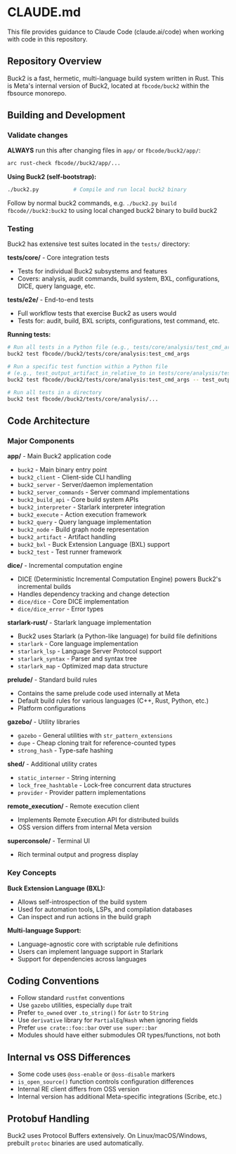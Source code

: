 # CLAUDE.md

This file provides guidance to Claude Code (claude.ai/code) when working with
code in this repository.

## Repository Overview

Buck2 is a fast, hermetic, multi-language build system written in Rust. This is
Meta's internal version of Buck2, located at `fbcode/buck2` within the fbsource
monorepo.

## Building and Development

### Validate changes

**ALWAYS** run this after changing files in `app/` or `fbcode/buck2/app/`:

```bash
arc rust-check fbcode//buck2/app/...
```

**Using Buck2 (self-bootstrap):**

```bash
./buck2.py           # Compile and run local buck2 binary
```

Follow by normal buck2 commands, e.g. `./buck2.py build fbcode//buck2:buck2` to
using local changed buck2 binary to build buck2

### Testing

Buck2 has extensive test suites located in the `tests/` directory:

**tests/core/** - Core integration tests

- Tests for individual Buck2 subsystems and features
- Covers: analysis, audit commands, build system, BXL, configurations, DICE,
  query language, etc.

**tests/e2e/** - End-to-end tests

- Full workflow tests that exercise Buck2 as users would
- Tests for: audit, build, BXL scripts, configurations, test command, etc.

**Running tests:**

```bash
# Run all tests in a Python file (e.g., tests/core/analysis/test_cmd_args.py)
buck2 test fbcode//buck2/tests/core/analysis:test_cmd_args

# Run a specific test function within a Python file
# (e.g., test_output_artifact_in_relative_to in tests/core/analysis/test_cmd_args.py)
buck2 test fbcode//buck2/tests/core/analysis:test_cmd_args -- test_output_artifact_in_relative_to

# Run all tests in a directory
buck2 test fbcode//buck2/tests/core/analysis/...
```

## Code Architecture

### Major Components

**app/** - Main Buck2 application code

- `buck2` - Main binary entry point
- `buck2_client` - Client-side CLI handling
- `buck2_server` - Server/daemon implementation
- `buck2_server_commands` - Server command implementations
- `buck2_build_api` - Core build system APIs
- `buck2_interpreter` - Starlark interpreter integration
- `buck2_execute` - Action execution framework
- `buck2_query` - Query language implementation
- `buck2_node` - Build graph node representation
- `buck2_artifact` - Artifact handling
- `buck2_bxl` - Buck Extension Language (BXL) support
- `buck2_test` - Test runner framework

**dice/** - Incremental computation engine

- DICE (Deterministic Incremental Computation Engine) powers Buck2's incremental
  builds
- Handles dependency tracking and change detection
- `dice/dice` - Core DICE implementation
- `dice/dice_error` - Error types

**starlark-rust/** - Starlark language implementation

- Buck2 uses Starlark (a Python-like language) for build file definitions
- `starlark` - Core language implementation
- `starlark_lsp` - Language Server Protocol support
- `starlark_syntax` - Parser and syntax tree
- `starlark_map` - Optimized map data structure

**prelude/** - Standard build rules

- Contains the same prelude code used internally at Meta
- Default build rules for various languages (C++, Rust, Python, etc.)
- Platform configurations

**gazebo/** - Utility libraries

- `gazebo` - General utilities with `str_pattern_extensions`
- `dupe` - Cheap cloning trait for reference-counted types
- `strong_hash` - Type-safe hashing

**shed/** - Additional utility crates

- `static_interner` - String interning
- `lock_free_hashtable` - Lock-free concurrent data structures
- `provider` - Provider pattern implementations

**remote_execution/** - Remote execution client

- Implements Remote Execution API for distributed builds
- OSS version differs from internal Meta version

**superconsole/** - Terminal UI

- Rich terminal output and progress display

### Key Concepts

**Buck Extension Language (BXL):**

- Allows self-introspection of the build system
- Used for automation tools, LSPs, and compilation databases
- Can inspect and run actions in the build graph

**Multi-language Support:**

- Language-agnostic core with scriptable rule definitions
- Users can implement language support in Starlark
- Support for dependencies across languages

## Coding Conventions

- Follow standard `rustfmt` conventions
- Use `gazebo` utilities, especially `dupe` trait
- Prefer `to_owned` over `.to_string()` for `&str` to `String`
- Use `derivative` library for `PartialEq`/`Hash` when ignoring fields
- Prefer `use crate::foo::bar` over `use super::bar`
- Modules should have either submodules OR types/functions, not both

## Internal vs OSS Differences

- Some code uses `@oss-enable` or `@oss-disable` markers
- `is_open_source()` function controls configuration differences
- Internal RE client differs from OSS version
- Internal version has additional Meta-specific integrations (Scribe, etc.)

## Protobuf Handling

Buck2 uses Protocol Buffers extensively. On Linux/macOS/Windows, prebuilt
`protoc` binaries are used automatically.
